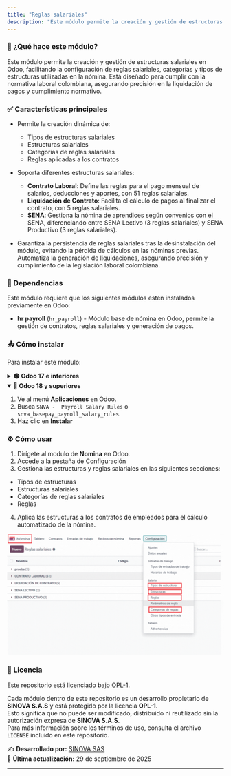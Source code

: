 ```yaml
---
title: "Reglas salariales"
description: "Este módulo permite la creación y gestión de estructuras salariales en Odoo, facilitando la configuración de reglas salariales."
---
```


### 📌 ¿Qué hace este módulo?
Este módulo permite la creación y gestión de estructuras salariales en Odoo, facilitando la configuración de reglas salariales, categorías y tipos de estructuras utilizadas en la nómina. Está diseñado para cumplir con la normativa laboral colombiana, asegurando precisión en la liquidación de pagos y cumplimiento normativo.

### ✅ Características principales
- Permite la creación dinámica de:
  - Tipos de estructuras salariales
  - Estructuras salariales
  - Categorías de reglas salariales
  - Reglas aplicadas a los contratos

- Soporta diferentes estructuras salariales:
  - **Contrato Laboral**: Define las reglas para el pago mensual de salarios, deducciones y aportes, con 51 reglas salariales.
  - **Liquidación de Contrato**: Facilita el cálculo de pagos al finalizar el contrato, con 5 reglas salariales.
  - **SENA**: Gestiona la nómina de aprendices según convenios con el SENA, diferenciando entre SENA Lectivo (3 reglas salariales) y SENA Productivo (3 reglas salariales).

- Garantiza la persistencia de reglas salariales tras la desinstalación del módulo, evitando la pérdida de cálculos en las nóminas previas.
Automatiza la generación de liquidaciones, asegurando precisión y cumplimiento de la legislación laboral colombiana.

### 🔗 Dependencias
Este módulo requiere que los siguientes módulos estén instalados previamente en Odoo:
- **hr payroll** (`hr_payroll`) - Módulo base de nómina en Odoo, permite la gestión de contratos, reglas salariales y generación de pagos.

<!-- PUEDE USARSE SI ES NECESARIO

### 🔧 Paquetes de Python
| Paquete        | Versión requerida |
|---------------|----------------|
| `pandas`      | `>=1.3.0`      |
| `xlsxwriter`  | `>=3.0.0`      |
-->

### 📥 Cómo instalar
Para instalar este módulo:
<details>
  <summary><strong>🟢 Odoo 17 e inferiores</strong></summary>

1. Ve al menú **Aplicaciones** en Odoo.
2. Busca `NBT - Payroll Data` o `nbt_payroll_data`.
3. Haz clic en **Instalar**
</details>

<details open>
  <summary><strong>🔵 Odoo 18 y superiores</strong></summary>
  
1. Ve al menú **Aplicaciones** en Odoo.
2. Busca `SNVA -  Payroll Salary Rules` o `snva_basepay_payroll_salary_rules`.
3. Haz clic en **Instalar**
</details>

### ⚙️ Cómo usar
1. Dirígete al modulo de **Nomina** en Odoo.
2. Accede a la pestaña de Configuración
3. Gestiona las estructuras y reglas salariales en las siguientes secciones:
  - Tipos de estructuras
  - Estructuras salariales
  - Categorías de reglas salariales
  - Reglas 
4. Aplica las estructuras a los contratos de empleados para el cálculo automatizado de la nómina.

![Funcionamiento](/src/assets/e_payroll/salary-rules.gif)

### 📜 Licencia

Este repositorio está licenciado bajo [OPL-1](LICENSE).

Cada módulo dentro de este repositorio es un desarrollo propietario de **SINOVA S.A.S** y está protegido por la licencia **OPL-1**.  
Esto significa que no puede ser modificado, distribuido ni reutilizado sin la autorización expresa de **SINOVA S.A.S**.  
Para más información sobre los términos de uso, consulta el archivo `LICENSE` incluido en este repositorio.

✍️ **Desarrollado por:** [SINOVA SAS](https://www.sinova.co/)  
📅 **Última actualización:** 29 de septiembre de 2025

---
